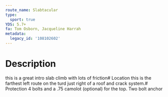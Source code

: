 ```yaml
---
route_name: Slabtacular
type:
  sport: true
YDS: 5.7+
fa: Tom Osborn, Jacqueline Harrah
metadata:
  legacy_id: '108102602'
---
```

# Description
this is a great intro slab climb with lots of friction# Location
this is the farthest left route on the turd just right of a roof and crack system.# Protection
4 bolts and a .75 camolot (optional) for the top. Two bolt anchor